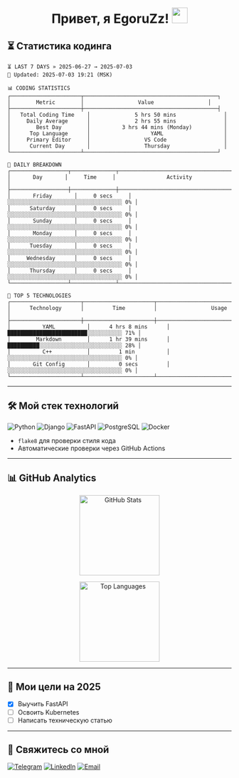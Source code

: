 <h1 align="center"> 
  Привет, я EgoruZz!
  <img src="https://media.giphy.com/media/hvRJCLFzcasrR4ia7z/giphy.gif" width="35px"/>
</h1>

## ⏳ Статистика кодинга
```text
⏳ LAST 7 DAYS » 2025-06-27 → 2025-07-03
🔄 Updated: 2025-07-03 19:21 (MSK)

📊 CODING STATISTICS
┌──────────────────────┬──────────────────────────────────────────┐
│        Metric        │                 Value                 │
├──────────────────────┼──────────────────────────────────────────┤
│   Total Coding Time    │              5 hrs 50 mins               │
│     Daily Average      │              2 hrs 55 mins               │
│        Best Day        │          3 hrs 44 mins (Monday)          │
│      Top Language      │                   YAML                   │
│     Primary Editor     │                 VS Code                  │
│      Current Day       │                 Thursday                 │
└──────────────────────┴──────────────────────────────────────────┘

📅 DAILY BREAKDOWN
┌──────────────────┬──────────────┬────────────────────────────────────┐
│       Day       │     Time     │                Activity                │
├──────────────────┼──────────────┼────────────────────────────────────┤
│       Friday       │     0 secs     │ ░░░░░░░░░░░░░░░░░░░░░░░░░░░░░░░░░░░░ 0% │
│      Saturday      │     0 secs     │ ░░░░░░░░░░░░░░░░░░░░░░░░░░░░░░░░░░░░ 0% │
│       Sunday       │     0 secs     │ ░░░░░░░░░░░░░░░░░░░░░░░░░░░░░░░░░░░░ 0% │
│       Monday       │     0 secs     │ ░░░░░░░░░░░░░░░░░░░░░░░░░░░░░░░░░░░░ 0% │
│      Tuesday       │     0 secs     │ ░░░░░░░░░░░░░░░░░░░░░░░░░░░░░░░░░░░░ 0% │
│     Wednesday      │     0 secs     │ ░░░░░░░░░░░░░░░░░░░░░░░░░░░░░░░░░░░░ 0% │
│      Thursday      │     0 secs     │ ░░░░░░░░░░░░░░░░░░░░░░░░░░░░░░░░░░░░ 0% │
└──────────────────┴──────────────┴────────────────────────────────────┘

🚀 TOP 5 TECHNOLOGIES
┌──────────────────────┬──────────────────────┬────────────────────────────────────┐
│      Technology      │         Time         │                 Usage                 │
├──────────────────────┼──────────────────────┼────────────────────────────────────┤
│          YAML          │      4 hrs 8 mins      │ █████████████████████████░░░░░░░░░░░ 71% │
│        Markdown        │      1 hr 39 mins      │ ██████████░░░░░░░░░░░░░░░░░░░░░░░░░░ 28% │
│          C++           │         1 min          │ ░░░░░░░░░░░░░░░░░░░░░░░░░░░░░░░░░░░░ 0% │
│       Git Config       │         0 secs         │ ░░░░░░░░░░░░░░░░░░░░░░░░░░░░░░░░░░░░ 0% │
└──────────────────────┴──────────────────────┴────────────────────────────────────┘
```
---

## 🛠 Мой стек технологий

![Python](https://img.shields.io/badge/-Python-3776AB?logo=python&logoColor=white)
![Django](https://img.shields.io/badge/-Django-092E20?logo=django&logoColor=white)
![FastAPI](https://img.shields.io/badge/-FastAPI-009688?logo=fastapi&logoColor=white)
![PostgreSQL](https://img.shields.io/badge/-PostgreSQL-4169E1?logo=postgresql&logoColor=white)
![Docker](https://img.shields.io/badge/-Docker-2496ED?logo=docker&logoColor=white)

- `flake8` для проверки стиля кода
- Автоматические проверки через GitHub Actions

---

## 📊 GitHub Analytics

<div align="center">
  <!-- Основная статистика с улучшенной обработкой ошибок -->
  <picture>
    <source
      srcset="https://github-readme-stats-sigma-five.vercel.app/api?username=EgoruZz&show_icons=true&count_private=true&disable_animations=true&include_all_commits=false"
      media="(prefers-color-scheme: light)"
    />
    <img 
      src="https://github-readme-stats-sigma-five.vercel.app/api?username=EgoruZz&show_icons=true&count_private=true&disable_animations=true" 
      height="180em"
      alt="GitHub Stats"
      onerror="this.onerror=null;this.src='https://github-profile-summary-cards.vercel.app/api/cards/stats?username=EgoruZz&theme=github'"
    />
  </picture>

  <!-- Топ языков с улучшенной фильтрацией -->
  <img
    src="https://github-readme-stats-sigma-five.vercel.app/api/top-langs/?username=EgoruZz&layout=compact&exclude_repo=README-STATS,starter-templates&langs_count=8&count_private=true"
    height="180em"
    alt="Top Languages"
    onerror="this.onerror=null;this.src='https://github-profile-summary-cards.vercel.app/api/cards/repos-per-language?username=EgoruZz&theme=github'"
  />
</div>

---

## 🎯 Мои цели на 2025
- [x] Выучить FastAPI
- [ ] Освоить Kubernetes
- [ ] Написать техническую статью

---

## 🤝 Свяжитесь со мной
[![Telegram](https://img.shields.io/badge/Telegram-@ваш_ник-26A5E4?logo=telegram)](https://t.me/your_username)
[![LinkedIn](https://img.shields.io/badge/LinkedIn-Ваше_Имя-0A66C2?logo=linkedin)](https://linkedin.com/in/your_username)
[![Email](https://img.shields.io/badge/Email-ваш@email.com-EA4335?logo=gmail)](mailto:ваш@email.com)
